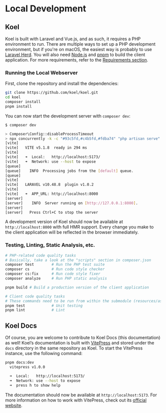 # Local Development

## Koel

Koel is built with Laravel and Vue.js, and as such, it requires a PHP environment to run.
There are multiple ways to set up a PHP development environment, but if you're on macOS,
the easiest way is probably to use [Laravel Herd](https://herd.laravel.com/).
You will also need [Node.js](https://nodejs.org/) and [pnpm](https://pnpm.io/) to build the client application.
For more requirements, refer to the [Requirements section](./guide/getting-started#requirements).

### Running the Local Webserver

First, clone the repository and install the dependencies:

```bash
git clone https://github.com/koel/koel.git
cd koel
composer install
pnpm install
```

You can now start the development server with `composer dev`:

```bash
$ composer dev

> Composer\Config::disableProcessTimeout
> npx concurrently -k -c "#93c5fd,#c4b5fd,#fdba74" "php artisan serve" "php artisan queue:listen --tries=1" "vite" --names=server,queue,vite --restart-tries=3
[vite]
[vite]   VITE v5.1.8  ready in 294 ms
[vite]
[vite]   ➜  Local:   http://localhost:5173/
[vite]   ➜  Network: use --host to expose
[queue]
[queue]    INFO  Processing jobs from the [default] queue.
[queue]
[vite]
[vite]   LARAVEL v10.48.8  plugin v1.0.2
[vite]
[vite]   ➜  APP_URL: http://localhost:8000
[server]
[server]    INFO  Server running on [http://127.0.0.1:8000].
[server]
[server]   Press Ctrl+C to stop the server
```

A development version of Koel should now be available at `http://localhost:8000` with full HMR support.
Every change you make to the client application will be reflected in the browser immediately.

### Testing, Linting, Static Analysis, etc.

```bash
# PHP-related code quality tasks
# Basically, take a look at the "scripts" section in composer.json
composer test        # Run the PHP test suite
composer cs          # Run code style checker
composer cs:fix      # Run code style fixer
composer analyze     # Run PHP static analysis

pnpm build # Build a production version of the client application

# Client code quality tasks
# These commands need to be run from within the submodule (resources/assets)
pnpm test            # Unit testing
pnpm lint            # Lint
```

## Koel Docs

Of course, you are welcome to contribute to Koel Docs (this documentation) as well!
Koel’s documentation is built with [VitePress](https://vitepress.dev/) and stored under the `docs` directory in the same repository as Koel.
To start the VitePress instance, use the following command:

```bash
pnpm docs:dev
  vitepress v1.0.0

  ➜  Local:   http://localhost:5173/
  ➜  Network: use --host to expose
  ➜  press h to show help
```

The documentation should now be available at `http://localhost:5173`.
For more information on how to work with VitePress, check out its [official website](https://vitepress.dev/).

